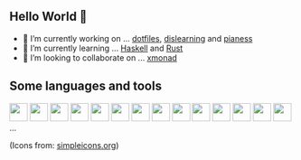 ## Hello World 👋

- 🔭 I’m currently working on ... [dotfiles](https://github.com/jlopezcur/dotfiles), [dislearning](https://github.com/dislearning) and [pianess](https://github.com/pianess)
- 🌱 I’m currently learning ... [Haskell](https://www.haskell.org/) and [Rust](https://www.rust-lang.org/)
- 👯 I’m looking to collaborate on ... [xmonad](https://xmonad.org/)

## Some languages and tools

<img height="32" width="32" src="https://cdn.jsdelivr.net/npm/simple-icons@v3/icons/haskell.svg" style="fill: green; stroke: red;" /> <img height="32" width="32" src="https://cdn.jsdelivr.net/npm/simple-icons@v3/icons/javascript.svg" /> <img height="32" width="32" src="https://cdn.jsdelivr.net/npm/simple-icons@v3/icons/react.svg" /> <img height="32" width="32" src="https://cdn.jsdelivr.net/npm/simple-icons@v3/icons/gatsby.svg" /> <img height="32" width="32" src="https://cdn.jsdelivr.net/npm/simple-icons@v3/icons/neovim.svg" /> <img height="32" width="32" src="https://cdn.jsdelivr.net/npm/simple-icons@v3/icons/archlinux.svg" /> <img height="32" width="32" src="https://cdn.jsdelivr.net/npm/simple-icons@v3/icons/html5.svg" /> <img height="32" width="32" src="https://cdn.jsdelivr.net/npm/simple-icons@v3/icons/sass.svg" /> <img height="32" width="32" src="https://cdn.jsdelivr.net/npm/simple-icons@v3/icons/php.svg" /> <img height="32" width="32" src="https://cdn.jsdelivr.net/npm/simple-icons@v3/icons/laravel.svg" /> <img height="32" width="32" src="https://cdn.jsdelivr.net/npm/simple-icons@v3/icons/blender.svg" /> <img height="32" width="32" src="https://cdn.jsdelivr.net/npm/simple-icons@v3/icons/gimp.svg" /> <img height="32" width="32" src="https://cdn.jsdelivr.net/npm/simple-icons@v3/icons/inkscape.svg" /> <img height="32" width="32" src="https://cdn.jsdelivr.net/npm/simple-icons@v3/icons/godotengine.svg" /> ...

(Icons from: [simpleicons.org](http://simpleicons.org/))
